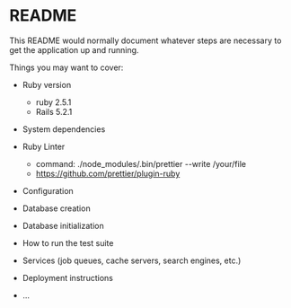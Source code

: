 # README

This README would normally document whatever steps are necessary to get the
application up and running.

Things you may want to cover:

- Ruby version
  - ruby 2.5.1
  - Rails 5.2.1
- System dependencies

- Ruby Linter

  - command: ./node_modules/.bin/prettier --write /your/file
  - https://github.com/prettier/plugin-ruby

- Configuration

- Database creation

- Database initialization

- How to run the test suite

- Services (job queues, cache servers, search engines, etc.)

- Deployment instructions

- ...
